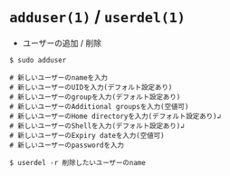 # `adduser(1)` / `userdel(1)`
- ユーザーの追加 / 削除

```
$ sudo adduser

# 新しいユーザーのnameを入力
# 新しいユーザーのUIDを入力(デフォルト設定あり)
# 新しいユーザーのgroupを入力(デフォルト設定あり)
# 新しいユーザーのAdditional groupsを入力(空値可)
# 新しいユーザーのHome directoryを入力(デフォルト設定あり)↲
# 新しいユーザーのShellを入力(デフォルト設定あり)↲
# 新しいユーザーのExpiry dateを入力(空値可)
# 新しいユーザーのpasswordを入力

$ userdel -r 削除したいユーザーのname
```
